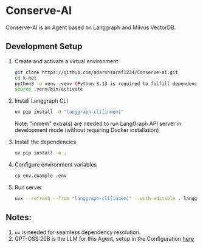 # Conserve-AI
Conserve-AI is an Agent based on Langgraph and Milvus VectorDB.

## Development Setup

1.  Create and activate a virtual environment
    ```bash
    git clone https://github.com/adarshsaraf1234/Conserve-ai.git
    cd k-net
    python3 -m venv .venv (Python 3.13 is required to fulfill dependencies)
    source .venv/bin/activate
    ```

2.  Install Langgraph CLI
    ```bash
    uv pip install -U "langgraph-cli[inmem]"
    ```
    Note: "inmem" extra(s) are needed to run LangGraph API server in development mode (without requiring Docker installation)

3.  Install the dependencies
    ```bash
    uv pip install -e .
    ```

4.  Configure environment variables
    ```bash
    cp env.example .env
    ```
5.  Run server
    ```bash
    uvx --refresh --from "langgraph-cli[inmem]" --with-editable . langgraph dev --allow-blocking
    ```

## Notes:
1. `uv` is needed for seamless dependency resolution.
2. GPT-OSS:20B is the LLM for this Agent, setup in the Configuration [here](src/langgraph-knet/configuration.py  )
